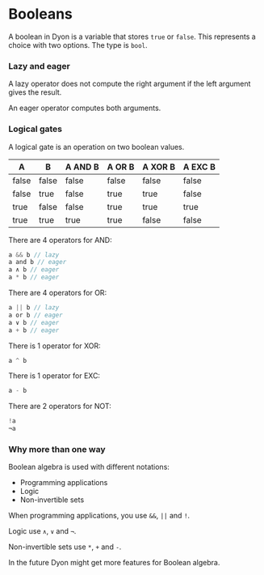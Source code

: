 # Booleans

A boolean in Dyon is a variable that stores `true` or `false`.
This represents a choice with two options.
The type is `bool`.

### Lazy and eager

A lazy operator does not compute the right argument if the left argument gives the result.

An eager operator computes both arguments.

### Logical gates

A logical gate is an operation on two boolean values.

A      |B      |A AND B|A OR B|A XOR B|A EXC B
-------|-------|-------|------|-------|-------
false  |false  |false  |false |false  |false
false  |true   |false  |true  |true   |false
true   |false  |false  |true  |true   |true
true   |true   |true   |true  |false  |false

There are 4 operators for AND:

```rust
a && b // lazy
a and b // eager
a ∧ b // eager
a * b // eager
```

There are 4 operators for OR:

```rust
a || b // lazy
a or b // eager
a ∨ b // eager
a + b // eager
```

There is 1 operator for XOR:

```rust
a ^ b
```

There is 1 operator for EXC:

```rust
a - b
```

There are 2 operators for NOT:

```rust
!a
¬a
```

### Why more than one way

Boolean algebra is used with different notations:

- Programming applications
- Logic
- Non-invertible sets

When programming applications, you use `&&`, `||` and `!`.

Logic use `∧`, `∨` and `¬`.

Non-invertible sets use `*`, `+` and `-`.

In the future Dyon might get more features for Boolean algebra.
